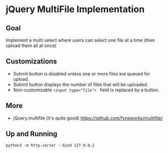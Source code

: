# jQuery MultiFile Implementation

## Goal

Implement a multi select where users can select one file at a time (then upload them all at once)

## Customizations

* Submit button is disabled unless one or more files are queued for upload.
* Submit button displays the number of files that will be uploaded.
* Non-customizable `<input type="file"> ` field is replaced by a button.

## More

* jQuery.multifile (it's quite good) https://github.com/fyneworks/multifile/

## Up and Running

`python3 -m http.server --bind 127.0.0.1`